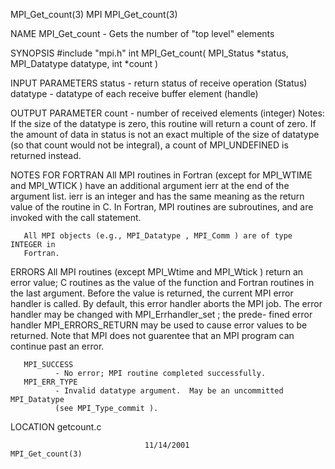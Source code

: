 MPI_Get_count(3)                      MPI                     MPI_Get_count(3)



NAME
       MPI_Get_count -  Gets the number of "top level" elements

SYNOPSIS
       #include "mpi.h"
       int MPI_Get_count(
               MPI_Status *status,
               MPI_Datatype datatype,
               int *count )

INPUT PARAMETERS
       status - return status of receive operation (Status)
       datatype
              - datatype of each receive buffer element (handle)


OUTPUT PARAMETER
       count  -  number  of  received elements (integer) Notes: If the size of
              the datatype is zero, this routine will return a count of  zero.
              If  the amount of data in status is not an exact multiple of the
              size of datatype (so that count would not be integral), a  count
              of MPI_UNDEFINED is returned instead.


NOTES FOR FORTRAN
       All  MPI routines in Fortran (except for MPI_WTIME and MPI_WTICK ) have
       an additional argument ierr at the end of the argument list.   ierr  is
       an  integer and has the same meaning as the return value of the routine
       in C.  In Fortran, MPI routines are subroutines, and are  invoked  with
       the call statement.

       All MPI objects (e.g., MPI_Datatype , MPI_Comm ) are of type INTEGER in
       Fortran.


ERRORS
       All MPI routines (except MPI_Wtime and  MPI_Wtick  )  return  an  error
       value;  C routines as the value of the function and Fortran routines in
       the last argument.  Before the value is returned, the current MPI error
       handler  is called.  By default, this error handler aborts the MPI job.
       The error handler may be changed with MPI_Errhandler_set ;  the  prede-
       fined error handler MPI_ERRORS_RETURN may be used to cause error values
       to be returned.  Note that MPI does not guarentee that an  MPI  program
       can continue past an error.

       MPI_SUCCESS
              - No error; MPI routine completed successfully.
       MPI_ERR_TYPE
              - Invalid datatype argument.  May be an uncommitted MPI_Datatype
              (see MPI_Type_commit ).

LOCATION
       getcount.c



                                  11/14/2001                  MPI_Get_count(3)
